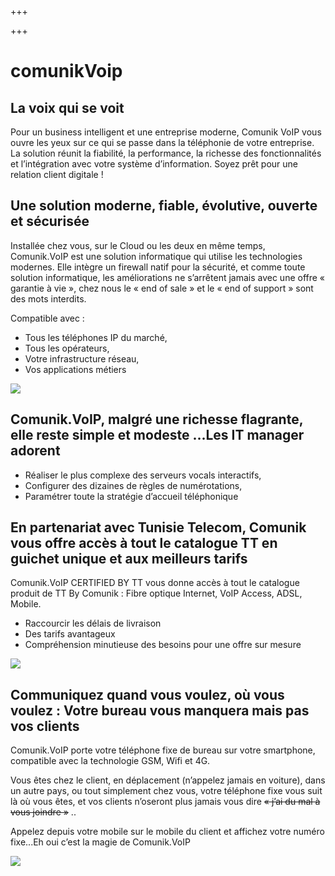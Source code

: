 +++

+++
# comunikVoip

## La voix qui se voit

Pour un business intelligent et une entreprise moderne, Comunik VoIP vous ouvre les yeux sur ce qui se passe dans la téléphonie de votre entreprise. La solution réunit la fiabilité, la performance, la richesse des fonctionnalités et l’intégration avec votre système d’information. Soyez prêt pour une relation client digitale !

## Une solution moderne, fiable, évolutive, ouverte et sécurisée

Installée chez vous, sur le Cloud ou les deux en même temps, Comunik.VoIP est une solution informatique qui utilise les technologies modernes.
Elle intègre un firewall natif pour la sécurité, et comme toute solution informatique, les améliorations ne s’arrêtent jamais avec une offre « garantie à vie », chez nous le « end of sale » et le « end of support » sont des mots interdits.

Compatible avec :

* Tous les téléphones IP du marché,
* Tous les opérateurs,
* Votre infrastructure réseau,
* Vos applications métiers

![](http://www.comunikcrm.com/assets/img/screen/comunik_voip/screen1@2x.png)

## Comunik.VoIP, malgré une richesse flagrante, elle reste simple et modeste ...Les IT manager adorent 

* Réaliser le plus complexe des serveurs vocals interactifs,
* Configurer des dizaines de règles de numérotations,
* Paramétrer toute la stratégie d’accueil téléphonique

## En partenariat avec Tunisie Telecom, Comunik vous offre accès à tout le catalogue TT en guichet unique et aux meilleurs tarifs

Comunik.VoIP CERTIFIED BY TT vous donne accès à tout le catalogue produit de TT By Comunik : Fibre optique Internet, VoIP Access, ADSL, Mobile.

* Raccourcir les délais de livraison
* Des tarifs avantageux
* Compréhension minutieuse des besoins pour une offre sur mesure

![](http://www.comunikcrm.com/assets/img/screen/comunik_voip/screen2@2x.png)

## Communiquez quand vous voulez, où vous voulez : Votre bureau vous manquera mais pas vos clients

Comunik.VoIP porte votre téléphone fixe de bureau sur votre smartphone, compatible avec la technologie GSM, Wifi et 4G.

Vous êtes chez le client, en déplacement (n’appelez jamais en voiture), dans un autre pays, ou tout simplement chez vous, votre téléphone fixe vous suit là où vous êtes, et vos clients n’oseront plus jamais vous dire ~~« j’ai du mal à vous joindre »~~ ..

Appelez depuis votre mobile sur le mobile du client et affichez votre numéro fixe...Eh oui c’est la magie de Comunik.VoIP

![](http://www.comunikcrm.com/assets/img/screen/comunik_voip/screen3@2x.png)